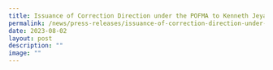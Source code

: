 ```yaml
---
title: Issuance of Correction Direction under the POFMA to Kenneth Jeyaretnam
permalink: /news/press-releases/issuance-of-correction-direction-under-pofma-to-kenneth-jeyaretnam/
date: 2023-08-02
layout: post
description: ""
image: ""
---
```

